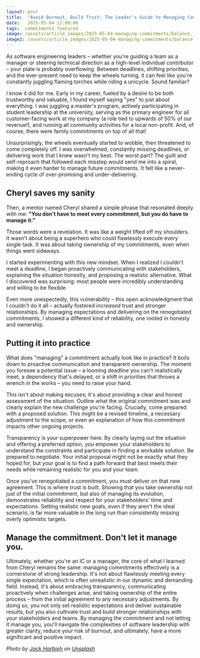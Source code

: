 ```yaml
---
layout: post
title:  "Avoid Burnout, Build Trust: The Leader's Guide to Managing Commitments"
date:   2025-05-04 12:00:00
tags:  commitments featured
image: /assets/article_images/2025-05-04-managing-commitments/balance.jpg
image2: /assets/article_images/2025-05-04-managing-commitments/balance-mobile.jpg
---
```


As software engineering leaders – whether you're guiding a team as a manager or steering technical direction as a high-level individual contributor – your plate is probably overflowing. Between deadlines, shifting priorities, and the ever-present need to keep the wheels turning, it can feel like you're constantly juggling flaming torches while riding a unicycle. Sound familiar?

I know it did for me. Early in my career, fueled by a desire to be both trustworthy and valuable, I found myself saying "yes" to just about everything. I was juggling a master's program, actively participating in student leadership at the university, serving as the primary engineer for all customer-facing work at my company (a role tied to upwards of 50% of our revenue!), and running all community activities for a local non-profit. And, of course, there were family commitments on top of all that!

Unsurprisingly, the wheels eventually started to wobble, then threatened to come completely off. I was overwhelmed, constantly missing deadlines, or delivering work that I knew wasn't my best. The worst part? The guilt and self-reproach that followed each misstep would send me into a spiral, making it even harder to manage future commitments. It felt like a never-ending cycle of over-promising and under-delivering.

## Cheryl saves my sanity

Then, a mentor named Cheryl shared a simple phrase that resonated deeply with me: **"You don't have to meet every commitment, but you do have to manage it."**

Those words were a revelation. It was like a weight lifted off my shoulders. It wasn't about being a superhero who could flawlessly execute every single task. It was about taking ownership of my commitments, even when things went sideways.

I started experimenting with this new mindset. When I realized I couldn't meet a deadline, I began proactively communicating with stakeholders, explaining the situation honestly, and proposing a realistic alternative. What I discovered was surprising: most people were incredibly understanding and willing to be flexible.

Even more unexpectedly, this vulnerability – this open acknowledgment that I couldn't do it all – actually fostered *increased* trust and stronger relationships. By managing expectations and delivering on the renegotiated commitments, I showed a different kind of reliability, one rooted in honesty and ownership.

## Putting it into practice

What does "managing" a commitment actually look like in practice? It boils down to proactive communication and transparent ownership. The moment you foresee a potential issue – a looming deadline you can't realistically meet, a dependency that's delayed, or a shift in priorities that throws a wrench in the works – you need to raise your hand.

This isn't about making excuses; it's about providing a clear and honest assessment of the situation. Outline what the original commitment was and clearly explain the new challenge you're facing. Crucially, come prepared with a proposed solution. This might be a revised timeline, a necessary adjustment to the scope, or even an explanation of how this commitment impacts other ongoing projects.

Transparency is your superpower here. By clearly laying out the situation and offering a preferred option, you empower your stakeholders to understand the constraints and participate in finding a workable solution. Be prepared to negotiate. Your initial proposal might not be exactly what they hoped for, but your goal is to find a path forward that best meets their needs while remaining realistic for you and your team.

Once you've renegotiated a commitment, you must deliver on that new agreement. This is where trust is built. Showing that you take ownership not just of the initial commitment, but also of managing its evolution, demonstrates reliability and respect for your stakeholders' time and expectations. Setting realistic new goals, even if they aren't the ideal scenario, is far more valuable in the long run than consistently missing overly optimistic targets.

## Manage the commitment. Don't let it manage you.

Ultimately, whether you're an IC or a manager, the core of what I learned from Cheryl remains the same: managing commitments effectively is a cornerstone of strong leadership. It's not about flawlessly meeting every single expectation, which is often unrealistic in our dynamic and demanding field. Instead, it's about embracing transparency, communicating proactively when challenges arise, and taking ownership of the entire process – from the initial agreement to any necessary adjustments. By doing so, you not only set realistic expectations and deliver sustainable results, but you also cultivate trust and build stronger relationships with your stakeholders and teams. By managing the commitment and not letting it manage you, you'll navigate the complexities of software leadership with greater clarity, reduce your risk of burnout, and ultimately, have a more significant and positive impact.

_Photo by [Jack Harbieh](https://unsplash.com/@jack_harbieh) on [Unsplash](https://unsplash.com/photos/a-person-stacking-rocks-on-a-beach-with-the-ocean-in-the-background-ZYOqMoL0mo8)_
